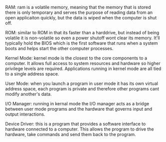 RAM: ram is a volatile memory, meaning that the memory that is stored there is only temporary and serves the purpose of reading data from an open applicaiton quickly, but the data is wiped when the computer is shut off.

ROM: similar to ROM in that its faster than a harddrive, but instead of being volatile it is non-volatile so even a power shutoff wont clear its memory. It'll typically hold the BIOS which is the first software that runs when a system boots and helps start the other computer processes. 

Kernel Mode: kernel mode is the closest to the core components to a computer. It allows full access to system resources and hardware so higher privilege levels are required. Applications running in kernel mode are all tied to a single address space.

User Mode: when you launch a program in user mode it has its own virtual address space, each program is private and therefore other programs cant modify another's data. 

I/O Manager: running in kernal mode the I/O manager acts as a bridge between user mode programs and the hardware that governs input and output interactions. 

Device Driver: this is a program that provides a software interface to hardware connected to a computer. This allows the program to drive the hardware, take commands and send them back to the program. 